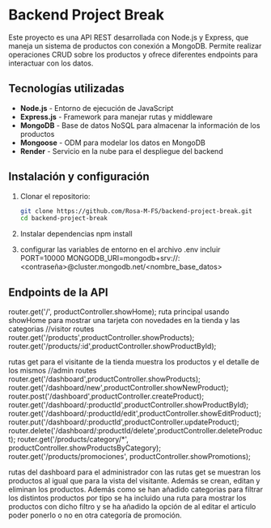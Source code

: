 # Backend Project Break

Este proyecto es una API REST desarrollada con Node.js y Express, que maneja un sistema de productos con conexión a MongoDB. Permite realizar operaciones CRUD sobre los productos y ofrece diferentes endpoints para interactuar con los datos.

## Tecnologías utilizadas

- **Node.js** - Entorno de ejecución de JavaScript
- **Express.js** - Framework para manejar rutas y middleware
- **MongoDB** - Base de datos NoSQL para almacenar la información de los productos
- **Mongoose** - ODM para modelar los datos en MongoDB
- **Render** - Servicio en la nube para el despliegue del backend

## Instalación y configuración

1. Clonar el repositorio:
   ```bash
   git clone https://github.com/Rosa-M-FS/backend-project-break.git
   cd backend-project-break

2. Instalar dependencias
npm install

3. configurar las variables de entorno en el archivo .env incluir 
PORT=10000
MONGODB_URI=mongodb+srv://<usuario>:<contraseña>@cluster.mongodb.net/<nombre_base_datos>

## Endpoints de la API
router.get('/', productController.showHome); 
ruta principal usando showHome para mostrar una tarjeta con novedades en la tienda y las categorias 
//visitor routes
router.get('/products',productController.showProducts);
router.get('/products/:id',productController.showProductById);

rutas get para el visitante de la tienda muestra los productos y el detalle de los mismos
//admin routes
router.get('/dashboard',productController.showProducts);
router.get('/dashboard/new',productController.showNewProduct);
router.post('/dashboard',productController.createProduct);
router.get('/dashboard/:productId',productController.showProductById);
router.get('/dashboard/:productId/edit',productController.showEditProduct);
router.put('/dashboard/:productId',productController.updateProduct);
router.delete('/dashboard/:productId/delete',productController.deleteProduct);
router.get('/products/category/*', productController.showProductsByCategory);
router.get('/products/promociones', productController.showPromotions);

rutas del dashboard para el administrador con las rutas get se muestran los productos al igual que para la vista del visitante. Además se crean, editan y eliminan los productos. Además como se han añadido categorias para filtrar los distintos productos por tipo se ha incluido una ruta para mostrar los productos con dicho filtro y se ha añadido la opción de al editar el articulo poder ponerlo o no en otra categoría de promoción. 


